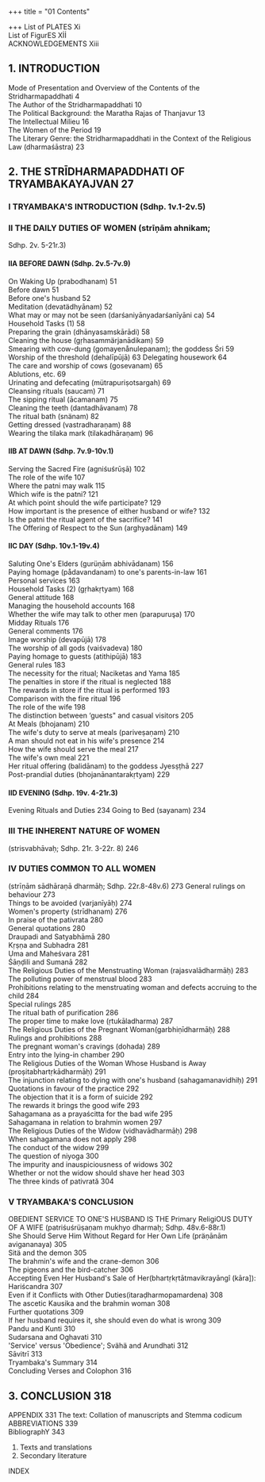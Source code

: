 +++
title = "01 Contents"

+++
List of PLATES Xi  
List of FigurES Xİİ  
ACKNOWLEDGEMENTS Xiii  

## 1. INTRODUCTION  
Mode of Presentation and Overview of the Contents of the Stridharmapaddhati 4  
The Author of the Stridharmapaddhati 10  
The Political Background: the Maratha Rajas of Thanjavur 13  
The Intellectual Milieu 16  
The Women of the Period 19  
The Literary Genre: the Stridharmapaddhati in the 
Context of the Religious Law (dharmaśāstra) 23  

## 2. THE STRĪDHARMAPADDHATI OF TRYAMBAKAYAJVAN 27  

### I TRYAMBAKA'S INTRODUCTION (Sdhp. 1v.1-2v.5)  

### II THE DAILY DUTIES OF WOMEN (strīņām ahnikam; 
Sdhp. 2v. 5-21r.3)  

#### IIA BEFORE DAWN (Sdhp. 2v.5-7v.9)  
On Waking Up (prabodhanam) 51  
Before dawn 51  
Before one's husband 52  
Meditation (devatädhyānam) 52  
What may or may not be seen (darśaniyānyadarśanīyāni 
ca) 54  
Household Tasks (1) 58  
Preparing the grain (dhānyasamskārādi) 58  
Cleaning the house (gṛhasammärjanādikam) 59  
Smearing with cow-dung (gomayenånulepanam); 
the goddess Śri 59  
Worship of the threshold (dehalīpūjā) 63 Delegating housework 64  
The care and worship of cows (gosevanam) 65  
Ablutions, etc. 69  
Urinating and defecating (mütrapuriṣotsargah) 69  
Cleansing rituals (saucam) 71  
The sipping ritual (ācamanam) 75  
Cleaning the teeth (dantadhāvanam) 78  
The ritual bath (snänam) 82  
Getting dressed (vastradharaṇam) 88  
Wearing the tilaka mark (tilakadhāraṇam) 96  

#### IIB AT DAWN (Sdhp. 7v.9-10v.1)  
Serving the Sacred Fire (agniśuśrūṣā) 102  
The role of the wife 107  
Where the patni may walk 115  
Which wife is the patni? 121  
At which point should the wife participate? 129  
How important is the presence of either husband or 
wife? 132  
Is the patni the ritual agent of the sacrifice? 141  
The Offering of Respect to the Sun (arghyadānam) 149  

#### IIC DAY (Sdhp. 10v.1-19v.4)  
Saluting One's Elders (gurüṇām abhivādanam) 156   
Paying homage (pådavandanam) to one's parents-in-law 161   
Personal services 163  
Household Tasks (2) (gṛhakṛtyam) 168  
General attitude 168  
Managing the household accounts 168  
Whether the wife may talk to other men (parapuruşa) 170  
Midday Rituals 176  
General comments 176  
Image worship (devapūjā) 178  
The worship of all gods (vaiśvadeva) 180  
Paying homage to guests (atithipūjā) 183  
General rules 183  
The necessity for the ritual; Naciketas and Yama 185  
The penalties in store if the ritual is neglected 188  
The rewards in store if the ritual is performed 193  
Comparison with the fire ritual 196  
The role of the wife 198  
The distinction between ‘guests" and casual visitors 205  
At Meals (bhojanam) 210  
The wife's duty to serve at meals (pariveṣaṇam) 210   
A man should not eat in his wife's presence 214  
How the wife should serve the meal 217  
The wife's own meal 221  
Her ritual offering (balidānam) to the goddess Jyesṣṭhā 227  
Post-prandial duties (bhojanānantarakṛtyam) 229  

#### IID EVENING (Sdhp. 19v. 4-21r.3)  
Evening Rituals and Duties 234 Going to Bed (sayanam) 234  

### III THE INHERENT NATURE OF WOMEN  
(strisvabhāvaḥ; Sdhp. 21r. 3-22r. 8) 246 

### IV DUTIES COMMON TO ALL WOMEN  
(strīṇām sādhāraṇā dharmāḥ; Sdhp. 22r.8-48v.6) 273 
General rulings on behaviour 273  
Things to be avoided (varjanīyāḥ) 274  
Women's property (strīdhanam) 276  
In praise of the pativrata 280  
General quotations 280  
Draupadi and Satyabhāmā 280  
Kṛṣṇa and Subhadra 281  
Uma and Maheśvara 281  
Śāṇḍili and Sumanā 282  
The Religious Duties of the Menstruating Woman 
(rajasvalādharmāḥ) 283  
The polluting power of menstrual blood 283  
Prohibitions relating to the menstruating woman and defects accruing to the child 284  
Special rulings 285  
The ritual bath of purification 286  
The proper time to make love (ṛtukāladharma) 287  
The Religious Duties of the Pregnant Woman(garbhiṇīdharmāḥ) 288  
Rulings and prohibitions 288  
The pregnant woman's cravings (dohada) 289  
Entry into the lying-in chamber 290  
The Religious Duties of the Woman Whose Husband is Away 
(proșitabhartṛkādharmāḥ) 291  
The injunction relating to dying with one's husband 
(sahagamanavidhiḥ) 291  
Quotations in favour of the practice 292  
The objection that it is a form of suicide 292  
The rewards it brings the good wife 293  
Sahagamana as a prayaścitta for the bad wife 295  
Sahagamana in relation to brahmin women 297  
The Religious Duties of the Widow (vidhavādharmāḥ) 298  
When sahagamana does not apply 298  
The conduct of the widow 299  
The question of niyoga 300  
The impurity and inauspiciousness of widows 302  
Whether or not the widow should shave her head 303  
The three kinds of pativrată 304  

### V TRYAMBAKA'S CONCLUSION
OBEDIENT SERVICE TO ONE'S HUSBAND IS THE Primary ReligiOUS DUTY OF A WIFE (patriśuśrüṣaṇam mukhyo dharmaḥ; Sdhp. 48v.6-88r.1)  
She Should Serve Him Without Regard for Her Own Life (präṇānām avigananaya) 305  
Sitä and the demon 305  
The brahmin's wife and the crane-demon 306  
The pigeons and the bird-catcher 306  
Accepting Even Her Husband's Sale of Her(bhartṛkṛtātmavikrayāngî (kāra]): Hariścandra 307  
Even if it Conflicts with Other Duties(itaraḍharmopamardena) 308  
The ascetic Kausika and the brahmin woman 308  
Further quotations 309  
If her husband requires it, she should even do what is wrong 309  
Pandu and Kunti 310  
Sudarsana and Oghavati 310  
'Service' versus 'Obedience'; Svähä and Arundhati 312  
Sāvitrī 313  
Tryambaka's Summary 314  
Concluding Verses and Colophon 316 

## 3. CONCLUSION 318 

APPENDIX 331 
The text: Collation of manuscripts and Stemma codicum   
ABBREVIATIONS 339  
BibliographY 343  

1. Texts and translations  
2. Secondary literature  

INDEX 

